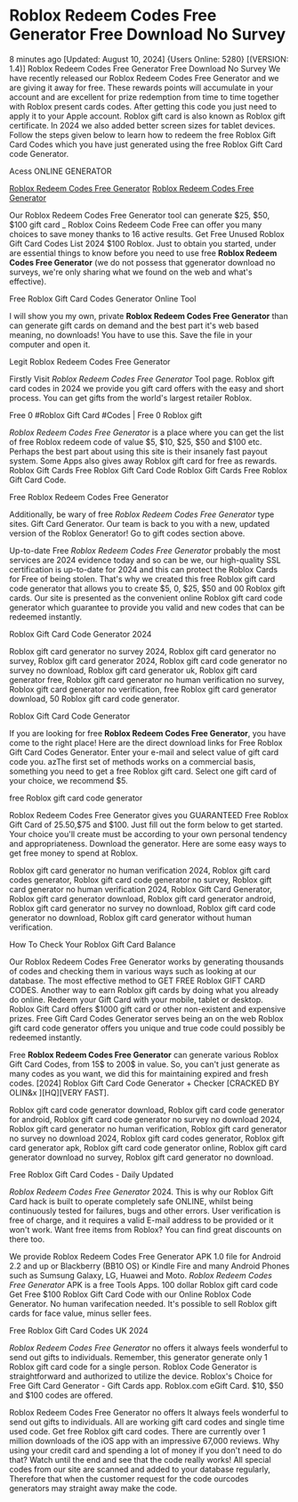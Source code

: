 # Roblox Redeem Codes Free Generator Free Download No Survey

8 minutes ago [Updated: August 10, 2024] {Users Online: 5280} [(VERSION: 1.4)] Roblox Redeem Codes Free Generator Free Download No Survey  We have recently released our Roblox Redeem Codes Free Generator and we are giving it away for free. These rewards points will accumulate in your account and are excellent for prize redemption from time to time together with Roblox present cards codes. After getting this code you just need to apply it to your Apple account. Roblox gift card is also known as Roblox gift certificate. In 2024 we also added better screen sizes for tablet devices. Follow the steps given below to learn how to redeem the free Roblox Gift Card Codes which you have just generated using the free Roblox Gift Card code Generator.

Acess ONLINE GENERATOR

[Roblox Redeem Codes Free Generator](http://rmdld.site/8i5z5a1)
[Roblox Redeem Codes Free Generator](http://rmdld.site/8i5z5a1)

Our Roblox Redeem Codes Free Generator tool can generate $25, $50, $100 gift card _ Roblox Coins Redeem Code Free can offer you many choices to save money thanks to 16 active results. Get Free Unused Roblox Gift Card Codes List 2024 $100 Roblox. Just to obtain you started, under are essential things to know before you need to use free **Roblox Redeem Codes Free Generator** (we do not possess that ggenerator download no surveys, we're only sharing what we found on the web and what's effective). 

Free Roblox Gift Card Codes Generator Online Tool

I will show you my own, private **Roblox Redeem Codes Free Generator** than can generate gift cards on demand and the best part it's web based meaning, no downloads! You have to use this. Save the file in your computer and open it.

Legit Roblox Redeem Codes Free Generator

Firstly Visit *Roblox Redeem Codes Free Generator* Tool page. Roblox gift card codes in 2024 we provide you gift card offers with the easy and short process. You can get gifts from the world's largest retailer Roblox.

Free 0 #Roblox Gift Card #Codes | Free 0 Roblox gift

*Roblox Redeem Codes Free Generator* is a place where you can get the list of free Roblox redeem code of value $5, $10, $25, $50 and $100 etc. Perhaps the best part about using this site is their insanely fast payout system. Some Apps also gives away Roblox gift card for free as rewards. Roblox Gift Cards Free Roblox Gift Card Code Roblox Gift Cards Free Roblox Gift Card Code. 

Free Roblox Redeem Codes Free Generator

Additionally, be wary of free *Roblox Redeem Codes Free Generator* type sites. Gift Card Generator. Our team is back to you with a new, updated version of the Roblox Generator! Go to gift codes section above.

Up-to-date Free *Roblox Redeem Codes Free Generator* probably the most services are 2024 evidence today and so can be we, our high-quality SSL certification is up-to-date for 2024 and this can protect the Roblox Cards for Free of being stolen. That's why we created this free Roblox gift card code generator that allows you to create $5, 0, $25, $50 and 00 Roblox gift cards. Our site is presented as the convenient online Roblox gift card code generator which guarantee to provide you valid and new codes that can be redeemed instantly.

Roblox Gift Card Code Generator 2024

Roblox gift card generator no survey 2024, Roblox gift card generator no survey, Roblox gift card generator 2024, Roblox gift card code generator no survey no download, Roblox gift card generator uk, Roblox gift card generator free, Roblox gift card generator no human verification no survey, Roblox gift card generator no verification, free Roblox gift card generator download, 50 Roblox gift card code generator.

Roblox Gift Card Code Generator

If you are looking for free **Roblox Redeem Codes Free Generator**, you have come to the right place! Here are the direct download links for Free Roblox Gift Card Codes Generator. Enter your e-mail and select value of gift card code you. azThe first set of methods works on a commercial basis, something you need to get a free Roblox gift card. Select one gift card of your choice, we recommend $5.

free Roblox gift card code generator

Roblox Redeem Codes Free Generator gives you GUARANTEED Free Roblox Gift Card of $25.$50,$75 and $100. Just fill out the form below to get started. Your choice you'll create must be according to your own personal tendency and appropriateness. Download the generator. Here are some easy ways to get free money to spend at Roblox. 

Roblox gift card generator no human verification 2024, Roblox gift card codes generator, Roblox gift card code generator no survey, Roblox gift card generator no human verification 2024, Roblox Gift Card Generator, Roblox gift card generator download, Roblox gift card generator android, Roblox gift card generator no survey no download, Roblox gift card code generator no download, Roblox gift card generator without human verification.

How To Check Your Roblox Gift Card Balance

Our Roblox Redeem Codes Free Generator works by generating thousands of codes and checking them in various ways such as looking at our database. The most effective method to GET FREE Roblox GIFT CARD CODES. Another way to earn Roblox gift cards by doing what you already do online. Redeem your Gift Card with your mobile, tablet or desktop. Roblox Gift Card offers $1000 gift card or other non-existent and expensive prizes. Free Gift Card Codes Generator serves being an on the web Roblox gift card code generator offers you unique and true code could possibly be redeemed instantly.

Free **Roblox Redeem Codes Free Generator** can generate various Roblox Gift Card Codes, from 15$ to 200$ in value. So, you can't just generate as many codes as you want, we did this for maintaining expired and fresh codes. [2024] Roblox Gift Card Code Generator + Checker [CRACKED BY OLIN&x ][HQ][VERY FAST].

Roblox gift card code generator download, Roblox gift card code generator for android, Roblox gift card code generator no survey no download 2024, Roblox gift card generator no human verification, Roblox gift card generator no survey no download 2024, Roblox gift card codes generator, Roblox gift card generator apk, Roblox gift card code generator online, Roblox gift card generator download no survey, Roblox gift card generator no download.

Free Roblox Gift Card Codes - Daily Updated

*Roblox Redeem Codes Free Generator* 2024. This is why our Roblox Gift Card hack is built to operate completely safe ONLINE, whilst being continuously tested for failures, bugs and other errors. User verification is free of charge, and it requires a valid E-mail address to be provided or it won't work. Want free items from Roblox? You can find great discounts on there too.

We provide Roblox Redeem Codes Free Generator APK 1.0 file for Android 2.2 and up or Blackberry (BB10 OS) or Kindle Fire and many Android Phones such as Sumsung Galaxy, LG, Huawei and Moto. *Roblox Redeem Codes Free Generator* APK is a free Tools Apps. 100 dollar Roblox gift card code Get Free $100 Roblox Gift Card Code with our Online Roblox Code Generator. No human varifecation needed. It's possible to sell Roblox gift cards for face value, minus seller fees.

Free Roblox Gift Card Codes UK 2024

*Roblox Redeem Codes Free Generator* no offers it always feels wonderful to send out gifts to individuals. Remember, this generator generate only 1 Roblox gift card code for a single person. Roblox Code Generator is straightforward and authorized to utilize the device. Roblox's Choice for Free Gift Card Generator - Gift Cards app. Roblox.com eGift Card. $10, $50 and $100 codes are offered.

Roblox Redeem Codes Free Generator no offers It always feels wonderful to send out gifts to individuals. All are working gift card codes and single time used code. Get free Roblox gift card codes. There are currently over 1 million downloads of the iOS app with an impressive 67,000 reviews. Why using your credit card and spending a lot of money if you don't need to do that? Watch until the end and see that the code really works! All special codes from our site are scanned and added to your database regularly, Therefore that when the customer request for the code ourcodes generators may straight away make the code.